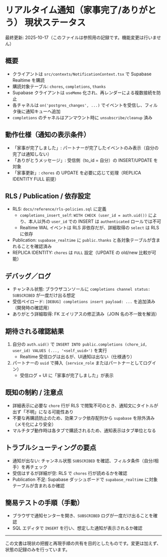 # リアルタイム通知（家事完了/ありがとう） 現状ステータス

最終更新: 2025-10-17（このファイルは参照用の記録です。機能変更は行いません）

## 概要
- クライアントは `src/contexts/NotificationContext.tsx` で Supabase Realtime を購読
- 購読対象テーブル: `chores`, `completions`, `thanks`
- Supabase クライアントは `useMemo` 化され、再レンダーによる複数接続を防止
- 各チャネルは `on('postgres_changes', ...)` でイベントを受信し、フィルタ後に通知キューへ追加
- `completions` のチャネルはアンマウント時に `unsubscribe/cleanup` 済み

## 動作仕様（通知の表示条件）
- 「家事が完了しました」: パートナーが完了したイベントのみ表示（自分の完了は通知しない）
- 「ありがとうメッセージ」: 受信側（to_id = 自分）の INSERT/UPDATE を対象
- 「家事更新」: `chores` の UPDATE を必要に応じて処理（REPLICA IDENTITY FULL 前提）

## RLS / Publication / 依存設定
- RLS: `docs/reference/rls-policies.sql` に定義
  - `completions_insert_self`: `WITH CHECK (user_id = auth.uid())` により、本人以外の `user_id` での INSERT は `authenticated` ロールでは不可
  - Realtime WAL イベントは RLS 非依存だが、詳細取得の `select` は RLS に依存
- Publication: `supabase_realtime` に `public.thanks` と各対象テーブルが含まれることを確認済み
- REPLICA IDENTITY: `chores` は `FULL` 設定（UPDATE の old/new 比較が可能）

## デバッグ／ログ
- チャンネル状態: ブラウザコンソールに `completions channel status: SUBSCRIBED` が一度だけ出る想定
- 受信ペイロード: `[DEBUG] completions insert payload: ...` を追加済み（開発時の確認用）
- ありがとう詳細取得: FK エイリアスの修正済み（JOIN 名の不一致を解消）

## 期待される確認結果
1. 自分の `auth.uid()` で `INSERT INTO public.completions (chore_id, user_id) VALUES (..., '<self_uuid>')` を実行
   - Realtime 受信ログは出るが、UI通知は出ない（仕様通り）
2. パートナーの `uuid` で挿入（`service_role` またはパートナーとしてログイン）
   - 受信ログ + UI に「家事が完了しました」が表示

## 既知の制約 / 注意点
- 詳細表示に必要な `chore` 行が RLS で閲覧不可のとき、通知文にタイトルが出ず「不明」になる可能性あり
- 不要な再購読防止のため、効果フック依存配列から `supabase` を除外済み（メモ化により安全）
- マルチタブ動作時は各タブで購読されるため、通知表示はタブ単位となる

## トラブルシューティングの要点
- 通知が出ない: チャンネル状態 `SUBSCRIBED` を確認、フィルタ条件（自分/相手）を再チェック
- 受信はするが詳細が空: RLS で `chores` 行が読めるかを確認
- Publication 不足: Supabase ダッシュボードで `supabase_realtime` に対象テーブルが含まれるか確認

## 簡易テストの手順（手動）
- ブラウザで通知センターを開き、`SUBSCRIBED` ログが一度だけ出ることを確認
- SQL エディタで `INSERT` を行い、想定した通知が表示されるか確認

---
この文書は現状の把握と再現手順の共有を目的としたものです。変更は加えず、状態の記録のみを行っています。